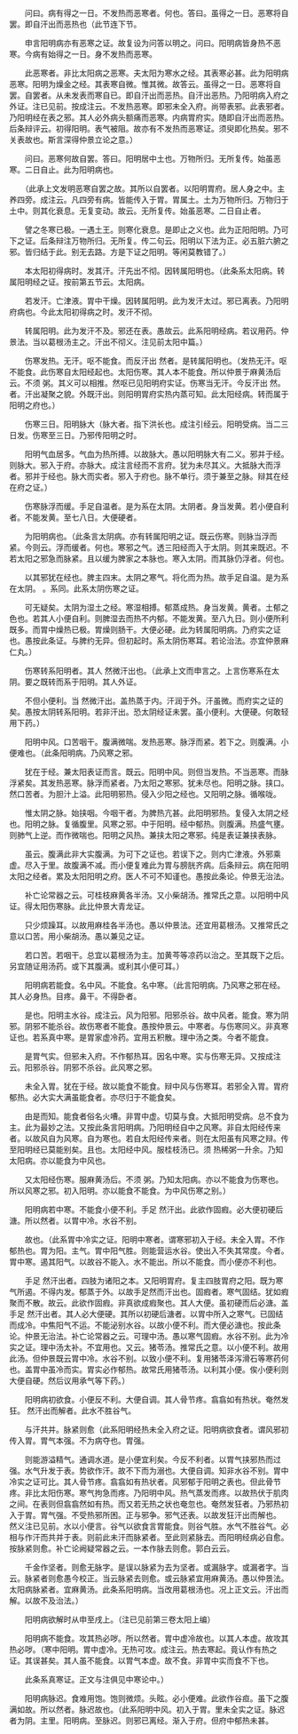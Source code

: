 <!-- { "loadSidebar": true } -->
　　问曰。病有得之一日。不发热而恶寒者。何也。答曰。虽得之一日。恶寒将自罢。即自汗出而恶热也（此节连下节。

　　申言阳明病亦有恶寒之证。故复设为问答以明之。问曰。阳明病皆身热不恶寒。今病有始得之一日。身不发热而恶寒。

　　此恶寒者。非比太阳病之恶寒。夫太阳为寒水之经。其表寒必甚。此为阳明病恶寒。阳明为燥金之经。其表寒自微。惟其微。故答云。虽得之一日。恶寒将自罢。自罢者。从未发表而寒自已。即自汗出而恶热。自汗出恶热。乃阳明病入府之外证。注已见前。按成注云。不发热恶寒。即邪未全入府。尚带表邪。此表邪者。乃阳明经在表之邪。其人必外病头额痛而恶寒。内病胃府实。随即自汗出而恶热。后条辩评云。初得阳明。表气被阻。故亦有不发热而恶寒证。须臾即化热矣。邪不关表故也。斯言深得仲景立论之意。）

　　问曰。恶寒何故自罢。答曰。阳明居中土也。万物所归。无所复传。始虽恶寒。二日自止。此为阳明病也。

　　（此承上文发明恶寒自罢之故。其所以自罢者。以阳明胃府。居人身之中。主养四旁。成注云。凡四旁有病。皆能传入于胃。胃属土。土为万物所归。万物归于土中。则其化衰息。无复变动。故云。无所复传。始虽恶寒。二日自止者。

　　譬之冬寒已极。一遇土王。则寒化衰息。是即止之义也。此为正阳阳明。乃可下之证。后条辩注万物所归。无所复。传二句云。阳明以下法为正。必五脏六腑之邪。皆归结于此。别无去路。方是下证之阳明。等闲莫教错了。）

　　本太阳初得病时。发其汗。汗先出不彻。因转属阳明也。（此条系太阳病。转属阳明经之证。按前第五节云。太阳病。

　　若发汗。亡津液。胃中干燥。因转属阳明。此为发汗太过。邪已离表。乃阳明府病也。今此太阳初得病之时。发汗不彻。

　　转属阳明。此为发汗不及。邪还在表。愚故云。此系阳明经病。若议用药。仲景法。当以葛根汤主之。汗出不彻义。注见前太阳中篇。）

　　伤寒发热。无汗。呕不能食。而反汗出 然者。是转属阳明也。（发热无汗。呕不能食。此伤寒自太阳经起也。太阳伤寒。其人本不能食。所以仲景于麻黄汤后云。不须 粥。其义可以相推。然呕已见阳明府实证。伤寒当无汗。今反汗出 然。 者。汗出凝聚之貌。外既汗出。则阳明胃府实热内蒸可知。此太阳经病。转而属于阳明之府也。）

　　伤寒三日。阳明脉大（脉大者。指下洪长也。成注引经云。阳明受病。当二三日发。伤寒至三日。乃邪传阳明之时。

　　阳明气血居多。气血为热所搏。以故脉大。愚以阳明脉大有二义。邪并于经。则脉大。邪入于府。亦脉大。成注言经而不言府。犹为未尽其义。大抵脉大而浮者。邪并于经也。脉大而实者。邪入于府也。脉不单行。须于兼至之脉。辩其在经在府之证。）

　　伤寒脉浮而缓。手足自温者。是为系在太阴。太阴者。身当发黄。若小便自利者。不能发黄。至七八日。大便硬者。

　　为阳明病也。（此条言太阴病。亦有转属阳明之证。既云伤寒。则脉当浮而紧。今则云。浮而缓者。何也。寒邪之气。透三阳经而入于太阴。则其来既迟。不若太阳之邪急而脉紧。且以缓为脾家之本脉也。寒入太阴。而其脉仍浮者。何也。

　　以其邪犹在经也。脾主四末。太阴之寒气。将化而为热。故手足自温。是为系在太阴。 。系同。此系太阴伤寒之证。

　　可无疑矣。太阴为湿土之经。寒湿相搏。郁蒸成热。身当发黄。黄者。土郁之色也。若其人小便自利。则脾湿去而热不内郁。不能发黄。至八九日。则小便所利既多。而胃中燥热已极。胃燥则肠干。大便必硬。此为转属阳明病。乃府实之证也。愚按此条证。与脾约无异。但初起时。系太阴伤寒耳。若论治法。亦宜仲景麻仁丸。）

　　伤寒转系阳明者。其人 然微汗出也。（此承上文而申言之。上言伤寒系在太阴。要之既转而系于阳明。其人外证。

　　不但小便利。当 然微汗出。盖热蒸于内。汗润于外。汗虽微。而府实之证的矣。愚按太阴转系阳明。若非汗出。恐太阴经证未罢。虽小便利。大便硬。何敢轻用下药。）

　　阳明中风。口苦咽干。腹满微喘。发热恶寒。脉浮而紧。若下之。则腹满。小便难也。（此条阳明病。乃风寒之邪。

　　犹在于经。兼太阳表证而言。既云。阳明中风。则但当发热。不当恶寒。而脉浮紧矣。其发热恶寒。脉浮而紧者。乃太阳之寒邪。犹未尽也。阳明之脉。挟口。然口苦者。为胆汁上溢。此阳明邪热。侵入少阳之经也。又阳明之脉。循喉咙。

　　惟太阴之脉。始挟咽。今咽干者。为脾热亢甚。此阳明邪热。复侵入太阴之经也。阳明之脉。复循腹里。风寒之邪。中于阳明。经中郁热。则腹满。热盛气壅。则肺气上逆。而作微喘也。阳明之风热。兼挟太阳之寒邪。纯是表证兼挟表脉。

　　虽云。腹满此非大实腹满。为可下之证也。若误下之。则内亡津液。外邪乘虚。尽入于里。故腹满不减。而小便复难此为胃与膀胱齐病。后条辩云。病在阳明太阳之经者。累及太阳阳明之府。医人不可不知谨也。愚按此条论。仲景无治法。

　　补亡论常器之云。可桂枝麻黄各半汤。又小柴胡汤。推常氏之意。以阳明中风证。得太阳伤寒脉。此比仲景大青龙证。

　　只少烦躁耳。以故用麻桂各半汤也。愚以仲景法。还宜用葛根汤。又推常氏之意以口苦。用小柴胡汤。愚以兼见之证。

　　若口苦。若咽干。总宜以葛根汤为主。加黄芩等凉药以治之。至其既下之后。另宜随证用汤药。或下其腹满。或利其小便可耳。）

　　阳明病若能食。名中风。不能食。名中寒。（此言阳明病。乃风寒之邪在经。其人必身热。目疼。鼻干。不得卧者。

　　是也。阳明主水谷。成注云。风为阳邪。阳邪杀谷。故中风者。能食。寒为阴邪。阴邪不能杀谷。故伤寒者不能食。愚按仲景云。中寒者。与伤寒同义。非真寒证也。若系真中寒。是胃家虚冷药。宜用五积散。理中汤之类。今者不能食。

　　是胃气实。但邪未入府。不作郁热耳。因名中寒。实与伤寒无异。又按成注云。阳邪杀谷。阴邪不杀谷。此风寒之邪。

　　未全入胃。犹在于经。故以能食不能食。辩中风与伤寒耳。若邪全入胃。胃府郁热。必大实大满虽能食者。亦尽归于不能食矣。

　　由是而知。能食者俗名火嘈。非胃中虚。切莫与食。大抵阳明受病。总不食为主。此为最妙之法。又按此条言阳明病。乃阳明经自中之风寒。非自太阳经传来者。以故风自为风寒。自为寒也。若自太阳经传来者。则在太阳虽有风寒之辩。传至阳明经已莫能别矣。且也。太阳经中风。服桂枝汤已。须 热稀粥一升余。乃知太阳病。亦以能食为中风也。

　　又太阳经伤寒。服麻黄汤后。不须 粥。乃知太阳病。亦以不能食为伤寒也。所以风寒之邪。初入阳明。亦以能食不能食。为中风伤寒之别。）

　　阳明病若中寒。不能食小便不利。手足 然汗出。此欲作固瘕。必大便初硬后溏。所以然者。以胃中冷。水谷不别。

　　故也。（此系胃中冷实之证。阳明中寒者。谓寒邪初入于经。未全入胃。不作郁热也。胃为阳。主气。胃中阳气胜。则能营运水谷。使出入不失其常度。今者。胃中寒。遏其阳气。以故谷不能入。水不能出。所以不能食。而小便亦不利也。

　　手足 然汗出者。四肢为诸阳之本。又阳明胃府。复主四肢胃府之阳。既为寒气所遏。不得内发。郁蒸于外。以故手足然而汗出也。固瘕者。寒气固结。犹如瘕聚而不散。故云。此欲作固瘕。非真欲成瘕聚也。其人大便。虽初硬而后必溏。盖手足 然汗出者。其人必大便硬。其所以初硬后溏者。以胃中所入之寒气。已固结而成冷。中焦阳气不运。不能泌别水谷。以故小便不利。而大便必溏也。按此条论。仲景无治法。补亡论常器之云。可理中汤。愚以寒气固瘕。水谷不别。此为冷实之证。理中汤太补。不宜用也。又云。猪苓汤。推常氏之意。以小便不利。故用此汤。但仲景既云胃中冷。水谷不别。以致小便不利。复用猪苓泽泻滑石等寒药何也。盖胃中虽冷而实。胃实必作郁热。故常氏用猪苓汤。以利其小便。俟小便利则大便自硬。然后议用承气等下药。）

　　阳明病初欲食。小便反不利。大便自调。其人骨节疼。翕翕如有热状。奄然发狂。 然汗出而解者。此水不胜谷气。

　　与汗共并。脉紧则愈（此系阳明经热未全入府之证。阳明病欲食者。谓风邪初传入胃。胃气本强。不为病夺也。胃强。

　　则能游溢精气。通调水道。是小便宜利矣。今反不利者。以胃气挟邪热而过强。水气升发于表。势欲作汗。故不下而为溺也。大便自调。知非水谷不别。胃中冷实之证可比。其人骨节疼。翕翕如有热状者。风邪郁于阳明之表也。但此骨节疼。非比太阳伤寒。寒气拘急而疼。乃阳明中风。热气蒸发而疼。以故热伏于肌肉之间。在表则但翕翕然如有热。而又若无热之状也奄忽也。奄然发狂者。乃邪热初入于胃。胃气强。不受热邪所困。正与邪争。邪气还表。以故发狂汗出而解也。 然义注已见前。水以小便言。谷气以欲食言胃能食。则谷气胜。水气不胜谷气。必相与作汗而共并于表。则前此未汗而脉紧者。至此则紧脉去。而阳明经病必自愈。按脉紧则愈。补亡论阙疑常器之云。一本作脉去则愈。郭白云云。

　　千金作坚者。则愈无脉字。是误以脉紧为去为坚者。或漏脉字。或漏者字。当云。脉紧者则愈愚今校正。当云脉紧去则愈。或云脉紧宜用麻黄汤。愚以仲景法。太阳病脉紧者。宜麻黄汤。此条系阳明病。当改用葛根汤也。况上正文云。汗出而解。以故不及治法。）

　　阳明病欲解时从申至戌上。（注已见前第三卷太阳上编）

　　阳明病不能食。攻其热必哕。所以然者。胃中虚冷故也。以其人本虚。故攻其热必哕。（寒中阳明。胃中虚冷。无热可攻。成注云。热去寒起。竟认作有热之证。其误甚矣。其人虽不能食。以胃气本虚。故不食。非胃中实而食不下也。

　　此条系真寒证。正文与注俱见中寒论中。）

　　阳明病脉迟。食难用饱。饱则微烦。头眩。必小便难。此欲作谷疸。虽下之腹满如故。所以然者。脉迟故也。（此系阳明中风。初入于胃。里未全实之证。脉迟者为阴。主里。阳明病。至脉迟。则邪已离经。渐入于府。但府中郁热未甚。

